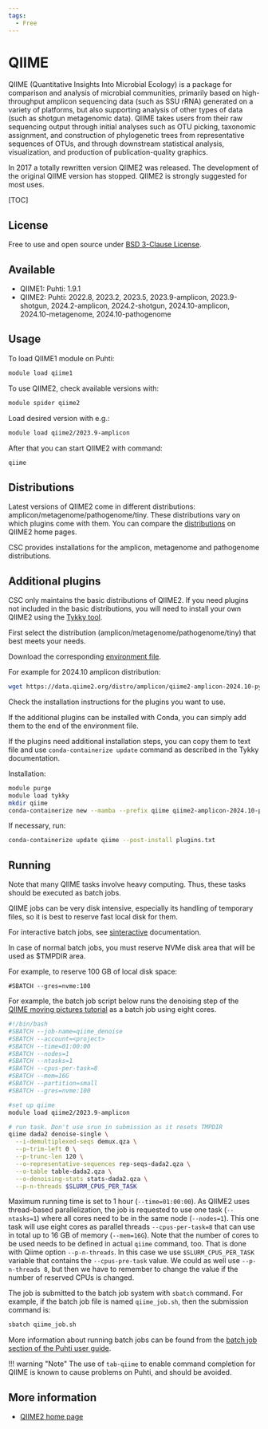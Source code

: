 ```yaml
---
tags:
  - Free
---
```


# QIIME

QIIME (Quantitative Insights Into Microbial Ecology) is a package for comparison and analysis of microbial communities,
primarily based on high-throughput amplicon sequencing data (such as SSU rRNA) generated on a variety of platforms,
but also supporting analysis of other types of data (such as shotgun metagenomic data). QIIME takes users from their
raw sequencing output through initial analyses such as OTU picking, taxonomic assignment, and construction of
phylogenetic trees from representative sequences of OTUs, and through downstream statistical analysis, visualization,
and production of publication-quality graphics.

In 2017 a totally rewritten version QIIME2 was released. The development of the original QIIME version has stopped. QIIME2 is strongly suggested for most uses.

[TOC]

## License

Free to use and open source under [BSD 3-Clause License](https://github.com/qiime2/qiime2/blob/master/LICENSE).

## Available

- QIIME1: Puhti: 1.9.1
- QIIME2: Puhti: 2022.8, 2023.2, 2023.5, 2023.9-amplicon, 2023.9-shotgun, 2024.2-amplicon, 2024.2-shotgun, 2024.10-amplicon, 2024.10-metagenome, 2024.10-pathogenome

## Usage

To load QIIME1 module on Puhti:

```bash
module load qiime1
```

To use QIIME2, check available versions with:

```bash
module spider qiime2
```

Load desired version with e.g.:

```bash
module load qiime2/2023.9-amplicon
```

After that you can start QIIME2 with command:

```bash
qiime
```

## Distributions

Latest versions of QIIME2 come in different distributions: amplicon/metagenome/pathogenome/tiny.
These distributions vary on which plugins come with them. You can compare the
[distributions](https://docs.qiime2.org/2024.10/install/#distributions) on QIIME2
home pages.

CSC provides installations for the amplicon, metagenome and pathogenome distributions.

## Additional plugins

CSC only maintains the basic distributions of QIIME2. If you need plugins not included in the basic distributions, you will need to install your own QIIME2 using the [Tykky tool](../computing/containers/tykky.md).

First select the distribution (amplicon/metagenome/pathogenome/tiny) that best meets your needs.

Download the corresponding [environment file](https://docs.qiime2.org/2024.10/install/native/).

For example for 2024.10 amplicon distribution:

```bash
wget https://data.qiime2.org/distro/amplicon/qiime2-amplicon-2024.10-py310-linux-conda.yml
```

Check the installation instructions for the plugins you want to use.

If the additional plugins can be installed with Conda, you can simply add them to the end of the
environment file.

If the plugins need additional installation steps, you can copy them to text file and use
`conda-containerize update` command as described in the Tykky documentation.

Installation:

```bash
module purge
module load tykky
mkdir qiime
conda-containerize new --mamba --prefix qiime qiime2-amplicon-2024.10-py310-linux-conda.yml
```

If necessary, run:

```bash
conda-containerize update qiime --post-install plugins.txt
```

## Running

Note that many QIIME tasks involve heavy computing. Thus, these tasks should be executed as
batch jobs.

QIIME jobs can be very disk intensive, especially its handling of temporary files, so it is best to
reserve fast local disk for them.

For interactive batch jobs, see [sinteractive](../computing/running/interactive-usage.md) documentation.

In case of normal batch jobs, you must reserve NVMe disk area that will be used as $TMPDIR area.

For example, to reserve 100 GB of local disk space:

```text
#SBATCH --gres=nvme:100
```

For example, the batch job script below runs the denoising step of the
[QIIME moving pictures tutorial](https://docs.qiime2.org/2019.7/tutorials/moving-pictures/#option-1-dada2 )
as a batch job using eight cores.

```bash
#!/bin/bash
#SBATCH --job-name=qiime_denoise
#SBATCH --account=<project>
#SBATCH --time=01:00:00
#SBATCH --nodes=1
#SBATCH --ntasks=1
#SBATCH --cpus-per-task=8
#SBATCH --mem=16G
#SBATCH --partition=small
#SBATCH --gres=nvme:100

#set up qiime
module load qiime2/2023.9-amplicon

# run task. Don't use srun in submission as it resets TMPDIR
qiime dada2 denoise-single \
  --i-demultiplexed-seqs demux.qza \
  --p-trim-left 0 \
  --p-trunc-len 120 \
  --o-representative-sequences rep-seqs-dada2.qza \
  --o-table table-dada2.qza \
  --o-denoising-stats stats-dada2.qza \
  --p-n-threads $SLURM_CPUS_PER_TASK
```

Maximum running time is set to 1 hour (`--time=01:00:00`). As QIIME2 uses thread-based
parallelization, the job is requested to use one task (`--ntasks=1`) where all cores need to be in
the same node (`--nodes=1`). This one task will use eight cores as parallel threads
`--cpus-per-task=8` that can use in total up to 16 GB of memory (`--mem=16G`). Note that the
number of cores to be used needs to be defined in actual `qiime` command, too. That is done with
Qiime option `--p-n-threads`. In this case we use `$SLURM_CPUS_PER_TASK` variable that contains the
`--cpus-pre-task` value. We could as well use `--p-n-threads 8`, but then we have to remember
to change the value if the number of reserved CPUs is changed.

The job is submitted to the batch job system with `sbatch` command. For example, if the batch job file is named `qiime_job.sh`, then the submission command is:

```bash
sbatch qiime_job.sh
```
More information about running batch jobs can be found from the [batch job section of the Puhti user guide](../computing/running/getting-started.md).

!!! warning "Note"
    The use of `tab-qiime` to enable command completion for QIIME is known to cause problems on Puhti, and should be avoided.

## More information

* [QIIME2 home page](https://qiime2.org/)
